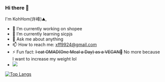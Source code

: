 ### Hi there 👋

I'm KohHom(许峰)⛰️,

- 🔭 I’m currently working on shopee
- 🌱 I’m currently learning sicpjs
- 💬 Ask me about anything
- 📫 How to reach me: xff9924@gmail.com
- ⚡ Fun fact: ~~I eat OMAD(One Meal a Day) as a VEGAN🥬~~ No more because I want to increase my weight lol
- ![](https://komarev.com/ghpvc/?username=clean99)


[![Top Langs](https://github-readme-stats.vercel.app/api/top-langs/?username=clean99&exclude_repo=sicp,clean99.github.io)](https://github.com/anuraghazra/github-readme-stats)

